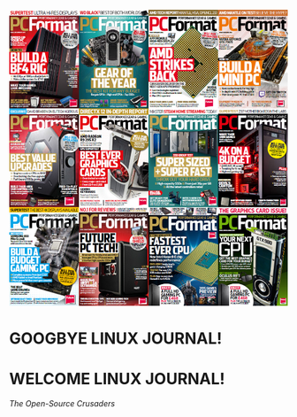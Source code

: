 <p align="center">
  <img src="https://raw.githubusercontent.com/acastroy/linuxjournal/master/img/Linux_Journal_Full-Year-Collection-2014.jpg" alt="2014 LINUX JOURNAL Collection - LINUX JOURNAL Since 1994: The Original Magazine of the Linux Community">
</p>

# GOOGBYE LINUX JOURNAL!
# WELCOME LINUX JOURNAL!
_The Open-Source Crusaders_
